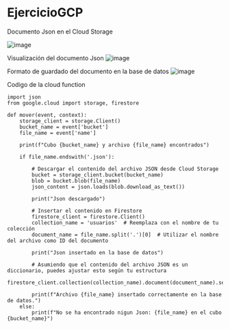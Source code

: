 # EjercicioGCP

Documento Json en el Cloud Storage

![image](https://github.com/cristianolaya1/EjercicioGCP/assets/145338030/7d9bade2-b20e-4b3f-9ac0-8d4de33ab6df)

Visualización del documento Json
![image](https://github.com/cristianolaya1/EjercicioGCP/assets/145338030/70a273e2-120e-468a-97bf-c750e0c429f0)

Formato de guardado del documento en la base de datos
![image](https://github.com/cristianolaya1/EjercicioGCP/assets/145338030/f0b3df98-beec-4cc1-8261-2d29447ef733)


Codigo de la cloud function

```
import json
from google.cloud import storage, firestore

def mover(event, context):
    storage_client = storage.Client()
    bucket_name = event['bucket']
    file_name = event['name']

    print(f"Cubo {bucket_name} y archivo {file_name} encontrados")

    if file_name.endswith('.json'):

        # Descargar el contenido del archivo JSON desde Cloud Storage
        bucket = storage_client.bucket(bucket_name)
        blob = bucket.blob(file_name)
        json_content = json.loads(blob.download_as_text())

        print("Json descargado")

        # Insertar el contenido en Firestore
        firestore_client = firestore.Client()
        collection_name = 'usuarios'  # Reemplaza con el nombre de tu colección
        document_name = file_name.split('.')[0]  # Utilizar el nombre del archivo como ID del documento

        print("Json insertado en la base de datos")

        # Asumiendo que el contenido del archivo JSON es un diccionario, puedes ajustar esto según tu estructura
        firestore_client.collection(collection_name).document(document_name).set(json_content)

        print(f"Archivo {file_name} insertado correctamente en la base de datos.")
    else:
        print(f"No se ha encontrado nigun Json: {file_name} en el cubo {bucket_name}")

```
